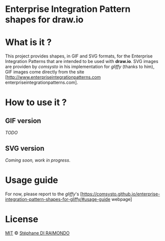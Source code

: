 # Enterprise Integration Pattern shapes for draw.io

# What is it ?
This project provides shapes, in GIF and SVG formats, for the Enterprise Integration Patterns that are intended to be used with **draw.io**. SVG images are providen by *comsysto* in his implementation for *gliffy* (thanks to him), GIF images come directly from the site [http://www.enterpriseintegrationpatterns.com enterpriseintegrationpatterns.com].

# How to use it ?
## GIF version
*TODO*

## SVG version
*Coming soon, work in progress*.

# Usage guide
For now, please report to the *gliffy*'s [https://comsysto.github.io/enterprise-integration-pattern-shapes-for-gliffy/#usage-guide webpage]

# License
[MIT](./LICENSE) © [Stéphane DI RAIMONDO](https://sdiraimondo.github.io)
